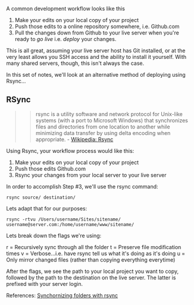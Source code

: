 A common development workflow looks like this

1. Make your edits on your local copy of your project
2. Push those edits to a online repository somewhere, i.e. Github.com
3. Pull the changes down from Github to your live server when you're ready to *go live* i.e. *deploy* your changes.

This is all great, assuming your live server host has Git installed, or at the very least allows you SSH access and the ability to install it yourself. With many shared servers, though, this isn't always the case. 

In this set of notes, we'll look at an alternative method of deploying using Rsync...


## RSync

>> rsync is a utility software and network protocol for Unix-like systems (with a port to Microsoft Windows) that synchronizes files and directories from one location to another while minimizing data transfer by using delta encoding when appropriate. - [Wikipedia: Rsync](http://en.wikipedia.org/wiki/Rsync)

Using Rsync, your workflow process would like this:

1. Make your edits on your local copy of your project
2. Push those edits Github.com
3. Rsync your changes from your local server to your live server

In order to accomplish Step #3, we'll use the rsync command:

	rsync source/ destination/
	
Lets adapt that for our purposes:

	rsync -rtvu /Users/username/Sites/sitename/ username@server.com:/home/username/www/sitename/
	
Lets break down the flags we're using:

r = Recursively sync through all the folder
t = Preserve file modification times
v = Verbose...i.e. have rsync tell us what it's doing as it's doing
u = Only mirror changed files (rather than copying everything everytime)

After the flags, we see the path to your local project you want to copy, followed by the path to the destination on the live server. The latter is prefixed with your server login.

References:
[Synchornizing folders with rsync](http://www.jveweb.net/en/archives/2010/11/synchronizing-folders-with-rsync.html)

